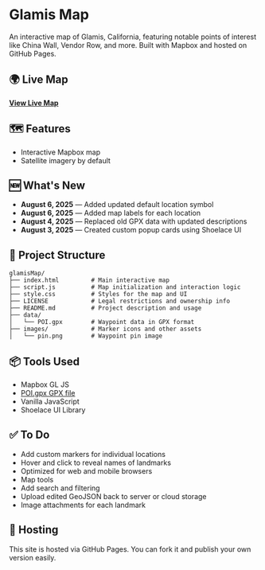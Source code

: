 # Glamis Map

An interactive map of Glamis, California, featuring notable points of interest like China Wall, Vendor Row, and more. Built with Mapbox and hosted on GitHub Pages.

## 🌍 Live Map
**[View Live Map](https://aeveland.github.io/glamisMap/)**

## 🗺️ Features
- Interactive Mapbox map
- Satellite imagery by default

## 🆕 What's New
- **August 6, 2025** — Added updated default location symbol
- **August 6, 2025** — Added map labels for each location
- **August 4, 2025** — Replaced old GPX data with updated descriptions
- **August 3, 2025** — Created custom popup cards using Shoelace UI


## 📁 Project Structure
```
glamisMap/
├── index.html         # Main interactive map
├── script.js          # Map initialization and interaction logic
├── style.css          # Styles for the map and UI
├── LICENSE            # Legal restrictions and ownership info
├── README.md          # Project description and usage
├── data/
│   └── POI.gpx        # Waypoint data in GPX format
├── images/            # Marker icons and other assets
│   └── pin.png        # Waypoint pin image
```

## 📦 Tools Used
- Mapbox GL JS
- [POI.gpx GPX file](data/POI.gpx)
- Vanilla JavaScript
- Shoelace UI Library

## ✅ To Do
- Add custom markers for individual locations
- Hover and click to reveal names of landmarks
- Optimized for web and mobile browsers
- Map tools
- Add search and filtering
- Upload edited GeoJSON back to server or cloud storage
- Image attachments for each landmark

## 🚀 Hosting
This site is hosted via GitHub Pages. You can fork it and publish your own version easily.
